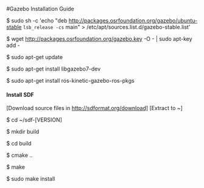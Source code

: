 #Gazebo Installation Guide

$ sudo sh -c 'echo "deb http://packages.osrfoundation.org/gazebo/ubuntu-stable `lsb_release -cs` main" > /etc/apt/sources.list.d/gazebo-stable.list'

$ wget http://packages.osrfoundation.org/gazebo.key -O - | sudo apt-key add -

$ sudo apt-get update

$ sudo apt-get install libgazebo7-dev

$ sudo apt-get install ros-kinetic-gazebo-ros-pkgs

#### Install SDF

[Download source files in http://sdformat.org/download]
[Extract to ~]

$ cd ~/sdf-[VERSION]

$ mkdir build

$ cd build

$ cmake ..

$ make

$ sudo make install
